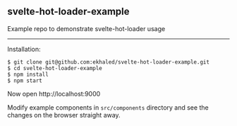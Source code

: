 ## svelte-hot-loader-example
Example repo to demonstrate svelte-hot-loader usage

----

Installation:
```
$ git clone git@github.com:ekhaled/svelte-hot-loader-example.git
$ cd svelte-hot-loader-example
$ npm install
$ npm start
```

Now open http://localhost:9000

Modify example components in `src/components` directory and see the changes on the browser straight away.